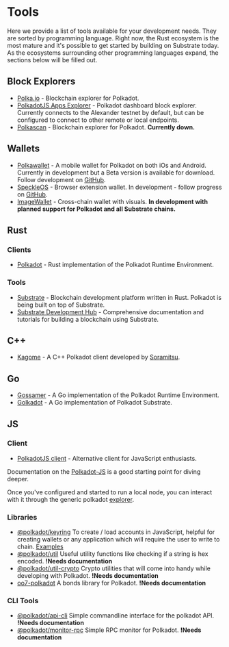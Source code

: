 # Tools

Here we provide a list of tools available for your development needs. They
are sorted by programming language. Right now, the Rust ecosystem is the most
mature and it's possible to get started by building on Substrate today. As the
ecosystems surrounding other programming languages expand, the sections below
will be filled out.

## Block Explorers

 - [Polka.io](https://polka.io) - Blockchain explorer for Polkadot.
 - [PolkadotJS Apps Explorer](https://polkadot.js.org/apps/#/explorer) - Polkadot dashboard block explorer. Currently connects to the Alexander testnet by default, but can be configured to connect to other remote or local endpoints.
 - [Polkascan](https://polkascan.io/) - Blockchain explorer for Polkadot. **Currently down.**

## Wallets

 - [Polkawallet](https://polkawallet.io/) - A mobile wallet for Polkadot on both iOs and Android. Currently in development but a Beta version is available for download. Follow development on [GitHub](https://github.com/polkawallet-io/polkawallet-RN).
 - [SpeckleOS](https://www.speckleos.io/) - Browser extension wallet. In development - follow progress on [GitHub](https://github.com/SpeckleOS/speckle-browser-extension).
 - [ImageWallet](https://www.reddit.com/r/dot/comments/ah3py1/introducing_alpha_version_of_httpsimagewalletio/) - Cross-chain wallet with visuals. **In development with planned support for Polkadot and all Substrate chains.**

## Rust

### Clients

- [Polkadot](https://github.com/paritytech/polkadot) - Rust implementation of the Polkadot Runtime Environment.

### Tools

- [Substrate](https://github.com/paritytech/substrate) - Blockchain development platform written in Rust. Polkadot is being built on top of Substrate.
- [Substrate Development Hub](https://docs.substrate.dev) - Comprehensive documentation and tutorials for building a blockchain using Substrate.

## C++

- [Kagome](https://github.com/soramitsu/kagome) - A C++ Polkadot client developed by [Soramitsu](https://github.com/soramitsu).

## Go

- [Gossamer](https://github.com/ChainSafe/gossamer) - A Go implementation of the Polkadot Runtime Environment.
- [Golkadot](https://github.com/opennetsys/golkadot) - A Go implementation of Polkadot Substrate.

## JS

### Client

- [PolkadotJS client](https://github.com/polkadot-js/client) - Alternative client for JavaScript enthusiasts.

Documentation on the [Polkadot-JS](https://polkadot.js.org) is a good starting point for diving deeper.

Once you've configured and started to run a local node, you can interact with it through the generic polkadot [explorer](https://polkadot.js.org/apps/#/explorer).

### Libraries

 - [@polkadot/keyring](https://polkadot.js.org/common/keyring/) To create / load accounts in JavaScript, helpful for creating wallets or any application which will require the user to write to chain. [Examples](https://polkadot.js.org/common/examples/keyring/)
 - [@polkadot/util](https://polkadot.js.org/common/util/) Useful utility functions like checking if a string is hex encoded. **!Needs documentation**
 - [@polkadot/util-crypto](https://polkadot.js.org/common/util-crypto/) Crypto utilities that will come into handy while developing with Polkadot. **!Needs documentation**
 - [oo7-polkadot](https://github.com/polkadot-js/oo7-polkadot) A bonds library for Polkadot. **!Needs documentation**

### CLI Tools

 - [@polkadot/api-cli](https://github.com/polkadot-js/tools/tree/master/packages/api-cli) Simple commandline interface for the polkadot API. **!Needs documentation**
 - [@polkadot/monitor-rpc](https://github.com/polkadot-js/tools/tree/master/packages/monitor-rpc) Simple RPC monitor for Polkadot. **!Needs documentation**
